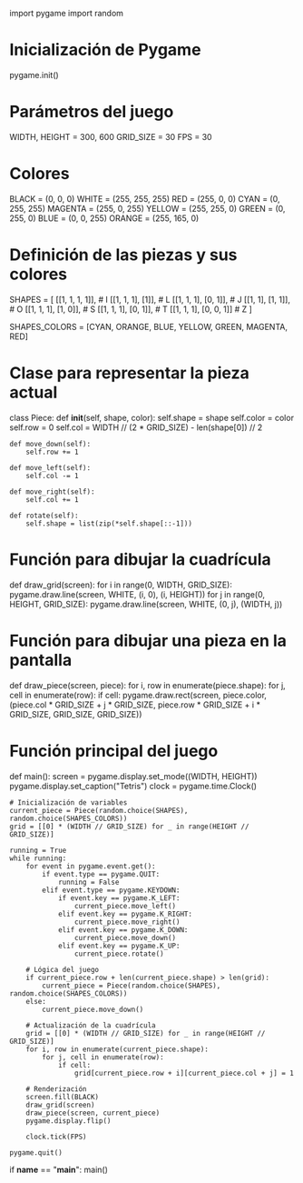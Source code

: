 import pygame
import random

# Inicialización de Pygame
pygame.init()

# Parámetros del juego
WIDTH, HEIGHT = 300, 600
GRID_SIZE = 30
FPS = 30

# Colores
BLACK = (0, 0, 0)
WHITE = (255, 255, 255)
RED = (255, 0, 0)
CYAN = (0, 255, 255)
MAGENTA = (255, 0, 255)
YELLOW = (255, 255, 0)
GREEN = (0, 255, 0)
BLUE = (0, 0, 255)
ORANGE = (255, 165, 0)

# Definición de las piezas y sus colores
SHAPES = [
    [[1, 1, 1, 1]],  # I
    [[1, 1, 1], [1]],  # L
    [[1, 1, 1], [0, 1]],  # J
    [[1, 1], [1, 1]],  # O
    [[1, 1, 1], [1, 0]],  # S
    [[1, 1, 1], [0, 1]],  # T
    [[1, 1, 1], [0, 0, 1]]  # Z
]

SHAPES_COLORS = [CYAN, ORANGE, BLUE, YELLOW, GREEN, MAGENTA, RED]

# Clase para representar la pieza actual
class Piece:
    def __init__(self, shape, color):
        self.shape = shape
        self.color = color
        self.row = 0
        self.col = WIDTH // (2 * GRID_SIZE) - len(shape[0]) // 2

    def move_down(self):
        self.row += 1

    def move_left(self):
        self.col -= 1

    def move_right(self):
        self.col += 1

    def rotate(self):
        self.shape = list(zip(*self.shape[::-1]))

# Función para dibujar la cuadrícula
def draw_grid(screen):
    for i in range(0, WIDTH, GRID_SIZE):
        pygame.draw.line(screen, WHITE, (i, 0), (i, HEIGHT))
    for j in range(0, HEIGHT, GRID_SIZE):
        pygame.draw.line(screen, WHITE, (0, j), (WIDTH, j))

# Función para dibujar una pieza en la pantalla
def draw_piece(screen, piece):
    for i, row in enumerate(piece.shape):
        for j, cell in enumerate(row):
            if cell:
                pygame.draw.rect(screen, piece.color, (piece.col * GRID_SIZE + j * GRID_SIZE,
                                                       piece.row * GRID_SIZE + i * GRID_SIZE,
                                                       GRID_SIZE, GRID_SIZE))

# Función principal del juego
def main():
    screen = pygame.display.set_mode((WIDTH, HEIGHT))
    pygame.display.set_caption("Tetris")
    clock = pygame.time.Clock()

    # Inicialización de variables
    current_piece = Piece(random.choice(SHAPES), random.choice(SHAPES_COLORS))
    grid = [[0] * (WIDTH // GRID_SIZE) for _ in range(HEIGHT // GRID_SIZE)]

    running = True
    while running:
        for event in pygame.event.get():
            if event.type == pygame.QUIT:
                running = False
            elif event.type == pygame.KEYDOWN:
                if event.key == pygame.K_LEFT:
                    current_piece.move_left()
                elif event.key == pygame.K_RIGHT:
                    current_piece.move_right()
                elif event.key == pygame.K_DOWN:
                    current_piece.move_down()
                elif event.key == pygame.K_UP:
                    current_piece.rotate()

        # Lógica del juego
        if current_piece.row + len(current_piece.shape) > len(grid):
            current_piece = Piece(random.choice(SHAPES), random.choice(SHAPES_COLORS))
        else:
            current_piece.move_down()

        # Actualización de la cuadrícula
        grid = [[0] * (WIDTH // GRID_SIZE) for _ in range(HEIGHT // GRID_SIZE)]
        for i, row in enumerate(current_piece.shape):
            for j, cell in enumerate(row):
                if cell:
                    grid[current_piece.row + i][current_piece.col + j] = 1

        # Renderización
        screen.fill(BLACK)
        draw_grid(screen)
        draw_piece(screen, current_piece)
        pygame.display.flip()

        clock.tick(FPS)

    pygame.quit()

if __name__ == "__main__":
    main()

